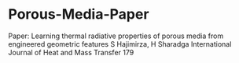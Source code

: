 # Porous-Media-Paper
Paper:
Learning thermal radiative properties of porous media from engineered geometric features
S Hajimirza, H Sharadga
International Journal of Heat and Mass Transfer 179
